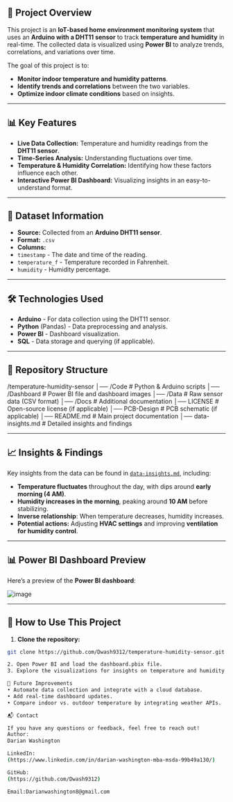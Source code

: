 ## 📌 Project Overview
This project is an **IoT-based home environment monitoring system** that uses an **Arduino with a DHT11 sensor** to track **temperature and humidity** in real-time. The collected data is visualized using **Power BI** to analyze trends, correlations, and variations over time.

The goal of this project is to:
- **Monitor indoor temperature and humidity patterns**.
- **Identify trends and correlations** between the two variables.
- **Optimize indoor climate conditions** based on insights.

---

## 📊 Key Features
- **Live Data Collection:** Temperature and humidity readings from the **DHT11 sensor**.
- **Time-Series Analysis:** Understanding fluctuations over time.
- **Temperature & Humidity Correlation:** Identifying how these factors influence each other.
- **Interactive Power BI Dashboard:** Visualizing insights in an easy-to-understand format.

---

## 📁 Dataset Information
- **Source:** Collected from an **Arduino DHT11 sensor**.
- **Format:** `.csv`
- **Columns:**
- `timestamp` - The date and time of the reading.
- `temperature_f` - Temperature recorded in Fahrenheit.
- `humidity` - Humidity percentage.

---

## 🛠 Technologies Used
- **Arduino** - For data collection using the DHT11 sensor.
- **Python** (Pandas) - Data preprocessing and analysis.
- **Power BI** - Dashboard visualization.
- **SQL** - Data storage and querying (if applicable).


---

## 📂 Repository Structure

/temperature-humidity-sensor
│── /Code # Python & Arduino scripts
│── /Dashboard # Power BI file and dashboard images
│── /Data # Raw sensor data (CSV format)
│── /Docs # Additional documentation
│── LICENSE # Open-source license (if applicable)
│── PCB-Design # PCB schematic (if applicable)
│── README.md # Main project documentation
│── data-insights.md # Detailed insights and findings

---

## 📈 Insights & Findings
Key insights from the data can be found in [`data-insights.md`](data-insights.md), including:
- **Temperature fluctuates** throughout the day, with dips around **early morning (4 AM)**.
- **Humidity increases in the morning**, peaking around **10 AM** before stabilizing.
- **Inverse relationship**: When temperature decreases, humidity increases.
- **Potential actions:** Adjusting **HVAC settings** and improving **ventilation for humidity control**.

---

## 📊 Power BI Dashboard Preview
Here’s a preview of the **Power BI dashboard**:

![image](https://github.com/user-attachments/assets/8838fee1-4c1b-4ef1-b14f-09579a8d1f2b)


---

## 📖 How to Use This Project
1. **Clone the repository:**
```sh
git clone https://github.com/Dwash9312/temperature-humidity-sensor.git

2. Open Power BI and load the dashboard.pbix file.
3. Explore the visualizations for insights on temperature and humidity trends.

🚀 Future Improvements
• Automate data collection and integrate with a cloud database.
• Add real-time dashboard updates.
• Compare indoor vs. outdoor temperature by integrating weather APIs.

📬 Contact

If you have any questions or feedback, feel free to reach out!
Author:
Darian Washington

LinkedIn:
(https://www.linkedin.com/in/darian-washington-mba-msda-99b49a130/)

GitHub:
(https://github.com/Dwash9312)

Email:Darianwashington8@gmail.com

